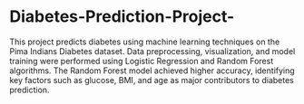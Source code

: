 # Diabetes-Prediction-Project-
This project predicts diabetes using machine learning techniques on the Pima Indians Diabetes dataset. Data preprocessing, visualization, and model training were performed using Logistic Regression and Random Forest algorithms. The Random Forest model achieved higher accuracy, identifying key factors such as glucose, BMI, and age as major contributors to diabetes prediction.
